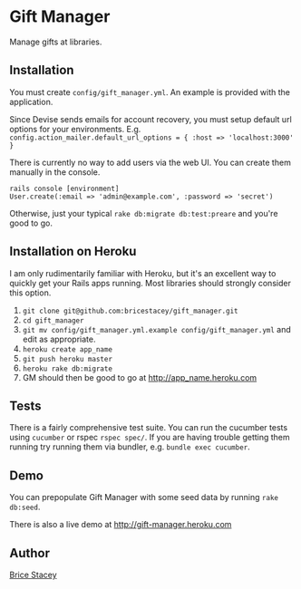 # Gift Manager

Manage gifts at libraries.

## Installation

You must create `config/gift_manager.yml`. An example is provided with the application. 

Since Devise sends emails for account recovery, you must setup default url options for your environments. E.g. `config.action_mailer.default_url_options = { :host => 'localhost:3000' }`

There is currently no way to add users via the web UI. You can create them manually in the console.

    rails console [environment]
    User.create(:email => 'admin@example.com', :password => 'secret')

Otherwise, just your typical `rake db:migrate db:test:preare` and you're good to go.

## Installation on Heroku

I am only rudimentarily familiar with Heroku, but it's an excellent way to quickly get your Rails apps running. Most libraries should strongly consider this option.

1. `git clone git@github.com:bricestacey/gift_manager.git`
2. `cd gift_manager`
3. `git mv config/gift_manager.yml.example config/gift_manager.yml` and edit as appropriate.
4. `heroku create app_name`
5. `git push heroku master`
6. `heroku rake db:migrate`
7. GM should then be good to go at http://app_name.heroku.com

## Tests

There is a fairly comprehensive test suite. You can run the cucumber tests using `cucumber` or rspec `rspec spec/`. If you are having trouble getting them running try running them via bundler, e.g. `bundle exec cucumber`.

## Demo

You can prepopulate Gift Manager with some seed data by running `rake db:seed`.

There is also a live demo at http://gift-manager.heroku.com

## Author

[Brice Stacey](https://github.com/bricestacey)
